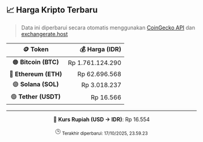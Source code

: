 

<!-- HARGA_KRIPTO -->
## 📈 Harga Kripto Terbaru

> Data ini diperbarui secara otomatis menggunakan [CoinGecko API](https://www.coingecko.com/) dan [exchangerate.host](https://exchangerate.host/)

<div align="center">

| 🪙 Token | 💰 Harga (IDR) |
|:------:|---------------:|
| 🟠 **Bitcoin (BTC)**   | Rp 1.761.124.290 |
| 🔵 **Ethereum (ETH)**  | Rp 62.696.568 |
| 🟣 **Solana (SOL)**    | Rp 3.018.237 |
| 🟢 **Tether (USDT)**   | Rp 16.566 |

---

💱 **Kurs Rupiah (USD → IDR)**: Rp 16.554

🕒 <sub>Terakhir diperbarui: 17/10/2025, 23.59.23</sub>

</div>
<!-- /HARGA_KRIPTO -->